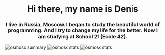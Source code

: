 
<h1 align="center">Hi there, my name is Denis</h1>

<h3 align="center">I live in Russia, Moscow. I began to study the beautiful world of programming. And I try to change my life for the better. Now I am studying at School 21 (Ecole 42).</h3>

   
   ![osmosx summary](https://github-profile-summary-cards.vercel.app/api/cards/profile-details?username=osmosx&theme=dracula)
   ![osmosx stats](https://github-profile-summary-cards.vercel.app/api/cards/repos-per-language?username=osmosx&theme=dracula)
   ![osmosx stats](https://github-profile-summary-cards.vercel.app/api/cards/most-commit-language?username=osmosx&theme=dracula)
   
